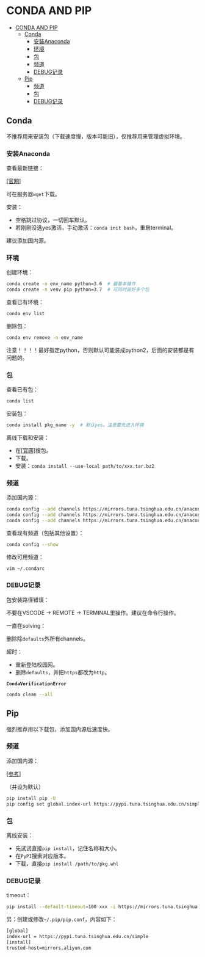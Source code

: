 # CONDA AND PIP

- [CONDA AND PIP](#conda-and-pip)
  - [Conda](#conda)
    - [安装Anaconda](#安装anaconda)
    - [环境](#环境)
    - [包](#包)
    - [频道](#频道)
    - [DEBUG记录](#debug记录)
  - [Pip](#pip)
    - [频道](#频道-1)
    - [包](#包-1)
    - [DEBUG记录](#debug记录-1)

## Conda

不推荐用来安装包（下载速度慢，版本可能旧），仅推荐用来管理虚拟环境。

### 安装Anaconda

查看最新链接：

[[官网]](https://repo.anaconda.com/archive/)

可在服务器`wget`下载。

安装：

- 空格跳过协议，一切回车默认。
- 若刚刚没选yes激活，手动激活：`conda init bash`，重启terminal。

建议添加国内源。

### 环境

创建环境：

```bash
conda create -n env_name python=3.6  # 最基本操作
conda create -n venv pip python=3.7  # 可同时装好多个包
```

查看已有环境：

```bash
conda env list
```

删除包：

```bash
conda env remove -n env_name
```

注意！！！！最好指定python，否则默认可能装成python2，后面的安装都是有问题的。

### 包

查看已有包：

```bash
conda list
```

安装包：

```bash
conda install pkg_name -y  # 默认yes。注意要先进入环境
```

离线下载和安装：

- 在[[官网]](https://anaconda.org/anaconda/repo)搜包。
- 下载。
- 安装：`conda install --use-local path/to/xxx.tar.bz2`

### 频道

添加国内源：

```bash
conda config --add channels https://mirrors.tuna.tsinghua.edu.cn/anaconda/pkgs/free/
conda config --add channels https://mirrors.tuna.tsinghua.edu.cn/anaconda/cloud/conda-forge
conda config --add channels https://mirrors.tuna.tsinghua.edu.cn/anaconda/cloud/msys2/
```

查看现有频道（包括其他设置）：

```bash
conda config --show
```

修改可用频道：

```bash
vim ~/.condarc
```

### DEBUG记录

包安装路径错误：

不要在VSCODE -> REMOTE -> TERMINAL里操作。建议在命令行操作。

一直在solving：

删除除`defaults`外所有channels。

超时：

- 重新登陆校园网。
- 删除`defaults`，并把`https`都改为`http`。

**`CondaVerificationError`**

```bash
conda clean --all
```

## Pip

强烈推荐用以下载包，添加国内源后速度快。

### 频道

添加国内源：

[[参考]](https://mirrors.tuna.tsinghua.edu.cn/help/pypi/)

（并设为默认）

```bash
pip install pip -U
pip config set global.index-url https://pypi.tuna.tsinghua.edu.cn/simple
```

### 包

离线安装：

- 先试试直接`pip install`，记住名称和大小。
- 在`PyPI`搜索对应版本。
- 下载，直接`pip install /path/to/pkg.whl`

### DEBUG记录

timeout：

```bash
pip install --default-timeout=100 xxx -i https://mirrors.tuna.tsinghua.edu.cn/pypi/web/simple/
```

另：创建或修改`~/.pip/pip.conf`，内容如下：

```txt
[global]
index-url = https://pypi.tuna.tsinghua.edu.cn/simple
[install]
trusted-host=mirrors.aliyun.com
```
